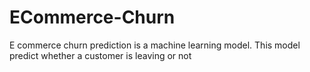 # ECommerce-Churn
E commerce churn prediction is a machine learning model. This  model predict  whether a customer is leaving or not
